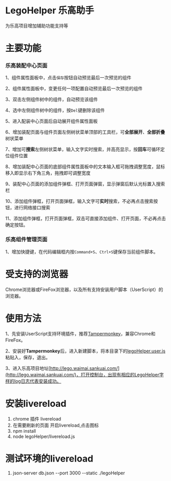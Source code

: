 # LegoHelper 乐高助手
为乐高项目增加辅助功能支持等

# 主要功能
### 乐高装配中心页面
1、组件属性面板中，点击`保存`按钮自动预览最后一次预览的组件

2、组件属性面板中，变更任何一项配置自动预览最后一次预览的组件

3、双击左侧组件树中的组件，自动预览该组件

4、选中左侧组件树中的组件，按`Del`键删除该组件

5、进入配装中心页面后自动展开组件属性面板

6、增加装配页面与组件页面左侧树状菜单顶部的工具栏，可**全部展开**、**全部折叠**树状菜单

7、增加可**搜索**左侧树状菜单，输入文字实时搜索，并高亮显示，按**回车**可循环定位组件位置

8、增加装配中心页面的底部组件属性面板中的文本输入框可拖拽调整宽度，鼠标移入即显示右下角三角，拖拽即可调整宽度

9、装配中心页面的添加组件弹框、打开页面弹窗，显示弹窗后默认光标置入搜索栏

10、添加组件弹框，打开页面弹框，输入文字可**实时**搜索，不必再点击搜索按钮，进行网络接口搜索

11、添加组件弹框，打开页面弹框，双击可直接添加组件、打开页面，不必再点击确定按钮。

### 乐高组件管理页面
1、增加快捷键，在代码编辑框内按`Command+S`、`Ctrl+S`键保存当前组件脚本。

# 受支持的浏览器
Chrome浏览器或FireFox浏览器，以及所有支持安装用户脚本（UserScript）的浏览器。

# 使用方法
1、先安装UserScript支持环境插件，推荐[Tampermonkey](http://tampermonkey.net/)，兼容Chrome和FireFox。

2、安装好**Tampermonkey**后，进入新建脚本，将本目录下的[legoHelper.user.js](https://github.com/xxcanghai/userscript/raw/master/legoHelper/legoHelper.user.js)粘贴入，保存，退出。

3、进入乐高项目地址[http://lego.waimai.sankuai.com/](http://lego.waimai.sankuai.com/)，打开控制台，出现有相应的LegoHelper字样的log日志代表安装成功。



# 安装livereload
1. chrome 插件 livereload
2. 在需要刷新的页面 开启livereload,点击图标
3. npm install
4. node legoHelper/livereload.js

# 测试环境的livereload
1. json-server db.json  --port 3000 --static ./legoHelper